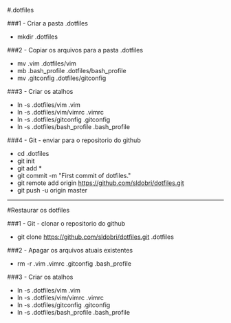 
#.dotfiles

###1 - Criar a pasta .dotfiles
* mkdir .dotfiles

###2 - Copiar os arquivos para a pasta .dotfiles
* mv .vim .dotfiles/vim
* mb .bash_profile .dotfiles/bash_profile
* mv .gitconfig .dotfiles/gitconfig

###3 - Criar os atalhos
* ln -s .dotfiles/vim .vim
* ln -s .dotfiles/vim/vimrc .vimrc
* ln -s .dotfiles/gitconfig .gitconfig
* ln -s .dotfiles/bash\_profile .bash_profile

###4 - Git - enviar para o repositorio do github
* cd .dotfiles
* git init
* git add *
* git commit -m "First commit of dotfiles."
* git remote add origin https://github.com/sldobri/dotfiles.git
* git push -u origin master

-----
#Restaurar os dotfiles

###1 - Git - clonar o repositorio do github
* git clone https://github.com/sldobri/dotfiles.git .dotfiles

###2 - Apagar os arquivos atuais existentes
* rm -r .vim .vimrc .gitconfig .bash_profile

###3 - Criar os atalhos
* ln -s .dotfiles/vim .vim
* ln -s .dotfiles/vim/vimrc .vimrc
* ln -s .dotfiles/gitconfig .gitconfig
* ln -s .dotfiles/bash\_profile .bash_profile




